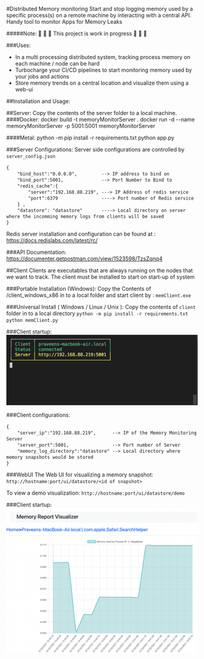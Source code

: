 #Distributed Memory monitoring
Start and stop logging memory used by a specific process(s) on a remote machine by interacting with a central API. Handy tool to monitor Apps for Memory Leaks

#####Note: 🚨 🚧 🚧 This project is work in progress 🚧 🚧 🚨

###Uses:
* In a multi processing distributed system, tracking process memory on each machine / node can be hard 
* Turbocharge your CI/CD pipelines to start monitoring memory used by your jobs and actions
* Store memory trends on a central location and visualize them using a web-ui

##Installation and Usage:

##Server:
    Copy the contents of the server folder to a local machine. 
####Docker: 
    docker build -t memoryMonitorServer . 
    docker run -d --name memoryMonitorServer -p 5001:5001 memoryMonitorServer

####Metal:
    python -m pip install -r requirements.txt
    python app.py

###Server Configurations:
Server side configurations are controlled by `server_config.json`
```
{
    "bind_host":"0.0.0.0",         --> IP address to bind on 
    "bind_port":5001,              --> Port Number to Bind to 
    "redis_cache":{
        "server":"192.168.88.219", ---> IP Address of redis service  
        "port":6379                ----> Port number of Redis service 
    } ,
    "datastore": "datastore"       ----> Local directory on server where the incomming memory logs from clients will be saved
}
```

Redis server installation and configuration can be found at : https://docs.redislabs.com/latest/rc/

###API Documentation: 
    https://documenter.getpostman.com/view/1523598/TzsZqnq4


##Client
Clients are executables that are always running on the nodes that we want to track. The client must be installed to start on start-up of system

###Portable Installation (Windows):
Copy the Contents of /client_windows_x86 in to a local folder and start client by : `memClient.exe`

###Universal Install ( Windows / Linux / Unix ):
Copy the contents of `client` folder in to a local directory
`python -m pip install -r requirements.txt`
`python memClient.py`

###Client startup: 
![Alt text](documentation/clientStartup.png?raw=true "Client Startup ")

###Client configurations:
```
{
    "server_ip":"192.168.88.219",      --> IP of the Memory Monitoring Server
    "server_port":5001,                --> Port number of Server
    "memory_log_directory":"datastore" --> Local directory where memory snapshots would be stored
}
```


###WebUI
The Web UI for visualizing a memory snapshot: 
`http://hostname:port/ui/datastore/<id of snapshot>`

To view a demo visualization: `http://hostname:port/ui/datastore/demo`

###Client startup: 
![Alt text](documentation/DemoImage.png?raw=true "Client WebUI Demo Image ")